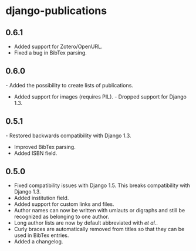 # django-publications

## 0.6.1

- Added support for Zotero/OpenURL.
- Fixed a bug in BibTex parsing.

## 0.6.0

- Added the possibility to create lists of publications.
- Added support for images (requires PIL).
- Dropped support for Django 1.3.

## 0.5.1

- Restored backwards compatibility with Django 1.3.
- Improved BibTex parsing.
- Added ISBN field.

## 0.5.0

- Fixed compatibility issues with Django 1.5. This breaks compatibility with Django 1.3.
- Added institution field.
- Added support for custom links and files.
- Author names can now be written with umlauts or digraphs and still be recognized as belonging to one author.
- Long author lists are now by default abbreviated with *et al.*.
- Curly braces are automatically removed from titles so that they can be used in BibTex entries.
- Added a changelog.
